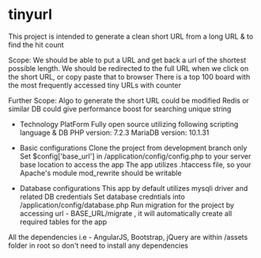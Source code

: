 # tinyurl
This project is intended to generate a clean short URL from a long URL &amp; to find the hit count

Scope:
	We should be able to put a URL and get back a url of the shortest possible length.
	We should be redirected to the full URL when we click on the short URL, or copy paste that to browser
	There is a top 100 board with the most frequently accessed tiny URLs with counter

Further Scope:
	Algo to generate the short URL could be modified
	Redis or similar DB could give performance boost for searching unique string


- Technology PlatForm
	Fully open source utilizing following scripting language & DB
		PHP version: 7.2.3
		MariaDB version: 10.1.31

- Basic configurations
	Clone the project from development branch only
	Set $config['base_url'] in /application/config/config.php to your server base location to access the app
	The app utilizes .htaccess file, so your Apache's module mod_rewrite should be writable

- Database configurations
	This app by default utilizes mysqli driver and related DB credentials
	Set database credntials into /application/config/database.php
	Run migration for the project by accessing url - BASE_URL/migrate , it will automatically create all required
	tables for the app

All the dependencies i.e - AngularJS, Bootstrap, jQuery are within /assets folder in root so don't need to install any 
dependencies

